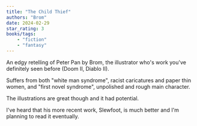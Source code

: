 ```yaml
---
title: "The Child Thief"
authors: "Brom"
date: 2024-02-29
star_rating: 3
books/tags:
    - "fiction"
    - "fantasy"
---
```


An edgy retelling of Peter Pan by Brom, the illustrator who's work you've definitely seen before (Doom II, Diablo II).

<!--more-->

Suffers from both "white man syndrome", racist caricatures and paper thin women, and "first novel syndrome", unpolished and rough main character.

The illustrations are great though and it had potential.

I've heard that his more recent work, Slewfoot, is much better and I'm planning to read it eventually. 